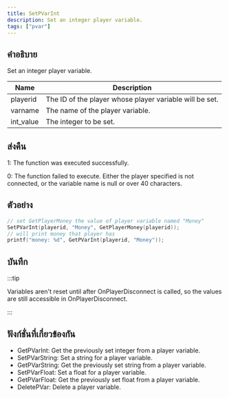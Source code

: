 ```yaml
---
title: SetPVarInt
description: Set an integer player variable.
tags: ["pvar"]
---
```


## คำอธิบาย

Set an integer player variable.

| Name      | Description                                             |
| --------- | ------------------------------------------------------- |
| playerid  | The ID of the player whose player variable will be set. |
| varname   | The name of the player variable.                        |
| int_value | The integer to be set.                                  |

## ส่งคืน

1: The function was executed successfully.

0: The function failed to execute. Either the player specified is not connected, or the variable name is null or over 40 characters.

## ตัวอย่าง

```c
// set GetPlayerMoney the value of player variable named "Money"
SetPVarInt(playerid, "Money", GetPlayerMoney(playerid));
// will print money that player has
printf("money: %d", GetPVarInt(playerid, "Money"));
```

## บันทึก

:::tip

Variables aren't reset until after OnPlayerDisconnect is called, so the values are still accessible in OnPlayerDisconnect.

:::

## ฟังก์ชั่นที่เกี่ยวข้องกัน

- GetPVarInt: Get the previously set integer from a player variable.
- SetPVarString: Set a string for a player variable.
- GetPVarString: Get the previously set string from a player variable.
- SetPVarFloat: Set a float for a player variable.
- GetPVarFloat: Get the previously set float from a player variable.
- DeletePVar: Delete a player variable.

